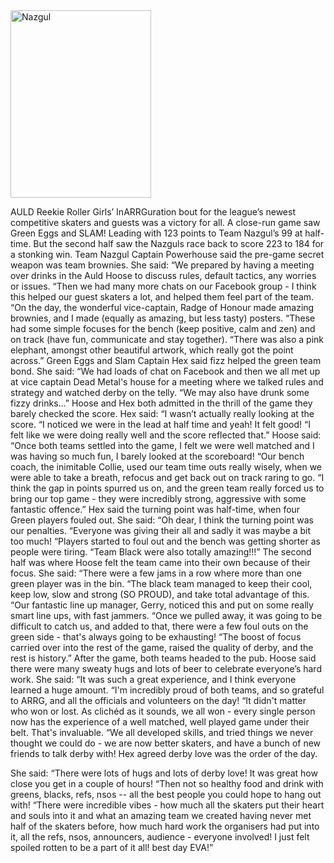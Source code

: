 <html><body><a href="/2015/08/nazgul.jpg"><img class="alignnone size-medium wp-image-4856" src="https://www.scottishrollerderbyblog.com/2015/08/nazgul.jpg?w=225" alt="Nazgul" width="225" height="300"></a>

AULD Reekie Roller Girls’ InARRGuration bout for the league’s newest competitive skaters and guests was a victory for all.
A close-run game saw Green Eggs and SLAM! Leading with 123 points to Team Nazgul’s 99 at half-time.
But the second half saw the Nazguls race back to score 223 to 184 for a stonking win.
Team Nazgul Captain Powerhouse said the pre-game secret weapon was team brownies.
She said: “We prepared by having a meeting over drinks in the Auld Hoose to discuss rules, default tactics, any worries or issues.
“Then we had many more chats on our Facebook group - I think this helped our guest skaters a lot, and helped them feel part of the team.
“On the day, the wonderful vice-captain, Radge of Honour made amazing brownies, and I made (equally as amazing, but less tasty) posters.
“These had some simple focuses for the bench (keep positive, calm and zen) and on track (have fun, communicate and stay together).
“There was also a pink elephant, amongst other beautiful artwork, which really got the point across.”
Green Eggs and Slam Captain Hex said fizz helped the green team bond.
She said: “We had loads of chat on Facebook and then we all met up at vice captain Dead Metal's house for a meeting where we talked rules and strategy and watched derby on the telly.
“We may also have drunk some fizzy drinks...”
Hoose and Hex both admitted in the thrill of the game they barely checked the score.
Hex said: “I wasn’t actually really looking at the score.
“I noticed we were in the lead at half time and yeah! It felt good!
“I felt like we were doing really well and the score reflected that.”
Hoose said: “Once both teams settled into the game, I felt we were well matched and I was having so much fun, I barely looked at the scoreboard!
“Our bench coach, the inimitable Collie, used our team time outs really wisely, when we were able to take a breath, refocus and get back out on track raring to go.
“I think the gap in points spurred us on, and the green team really forced us to bring our top game - they were incredibly strong, aggressive with some fantastic offence.”
Hex said the turning point was half-time, when four Green players fouled out.
She said: “Oh dear, I think the turning point was our penalties.
“Everyone was giving their all and sadly it was maybe a bit too much!
“Players started to foul out and the bench was getting shorter as people were tiring.
“Team Black were also totally amazing!!!”
The second half was where Hoose felt the team came into their own because of their focus.
She said: “There were a few jams in a row where more than one green player was in the bin.
“The black team managed to keep their cool, keep low, slow and strong (SO PROUD), and take total advantage of this.
“Our fantastic line up manager, Gerry, noticed this and put on some really smart line ups, with fast jammers.
“Once we pulled away, it was going to be difficult to catch us, and added to that, there were a few foul outs on the green side - that's always going to be exhausting!
“The boost of focus carried over into the rest of the game, raised the quality of derby, and the rest is history.”
After the game, both teams headed to the pub.
Hoose said there were many sweaty hugs and lots of beer to celebrate everyone’s hard work.
She said: “It was such a great experience, and I think everyone learned a huge amount.
“I'm incredibly proud of both teams, and so grateful to ARRG, and all the officials and volunteers on the day!
“It didn't matter who won or lost. As clichéd as it sounds, we all won - every single person now has the experience of a well matched, well played game under their belt. That's invaluable.
“We all developed skills, and tried things we never thought we could do - we are now better skaters, and have a bunch of new friends to talk derby with!
Hex agreed derby love was the order of the day.

She said: “There were lots of hugs and lots of derby love! It was great how close you get in a couple of hours!
“Then not so healthy food and drink with greens, blacks, refs, nsos -- all the best people you could hope to hang out with!
“There were incredible vibes - how much all the skaters put their heart and souls into it and what an amazing team we created having never met half of the skaters before, how much hard work the organisers had put into it, all the refs, nsos, announcers, audience - everyone involved! I just felt spoiled rotten to be a part of it all! best day EVA!”</body></html>
